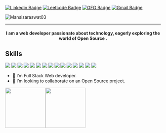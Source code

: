  [![Linkedin Badge](https://img.shields.io/badge/mansi-saraswat-30302f?style=flat&logo=linkedin)](https://www.linkedin.com/in/mansi-saraswat-050014264/)
 [![Leetcode Badge](https://img.shields.io/badge/mansi-saraswat-30302f?style=flat&logo=leetcode)](https://leetcode.com/u/mansi_saraswat/)
 [![GFG Badge](https://img.shields.io/badge/mansi-saraswat-30302f?style=flat&logo=geeksforgeeks)](https://www.geeksforgeeks.org/user/mansisarak9ph/)
[![Gmail Badge](https://img.shields.io/badge/mansisaraswat030@gmail.com-30302f?style=flat&logo=Gmail&logoColor=white)](mailto:mansisaraswat030@gmail.com)
<p align="left"> <img src="https://komarev.com/ghpvc/?username=Mansisaraswat03" alt="Mansisaraswat03" /> </p>

---

#### <p align="center">I am a web developer passionate about technology, eagerly exploring the world of Open Source .</p>

## Skills

<p> <img src="https://img.shields.io/badge/HTML-239120?style=for-the-badge&logo=html5&logoColor=white"/> <img src="https://img.shields.io/badge/CSS-239120?&style=for-the-badge&logo=css3&logoColor=white"/> <img src="https://img.shields.io/badge/JavaScript-F7DF1E?style=for-the-badge&logo=javascript&logoColor=black"/> <img src="https://img.shields.io/badge/React-20232A?style=for-the-badge&logo=react&logoColor=61DAFB"/> <img src="https://img.shields.io/badge/C-00599C?style=for-the-badge&logo=c&logoColor=white"/> <img src="https://img.shields.io/badge/C%2B%2B-00599C?style=for-the-badge&logo=c%2B%2B&logoColor=white"/> <img src="https://img.shields.io/badge/Bootstrap-563D7C?style=for-the-badge&logo=bootstrap&logoColor=white"/> <img src="https://img.shields.io/badge/Netlify-00C7B7?style=for-the-badge&logo=netlify&logoColor=white"/> <img src="https://img.shields.io/badge/Node.js-43853D?style=for-the-badge&logo=node.js&logoColor=white"/> <img src="https://img.shields.io/badge/Tailwind_CSS-38B2AC?style=for-the-badge&logo=tailwind-css&logoColor=white"/> <img src="https://img.shields.io/badge/Material--UI-0081CB?style=for-the-badge&logo=material-ui&logoColor=white"/> <img src="https://img.shields.io/badge/Redux-593D88?style=for-the-badge&logo=redux&logoColor=white"/> <img src="https://img.shields.io/badge/MongoDB-4EA94B?style=for-the-badge&logo=mongodb&logoColor=white"/> <img src="https://img.shields.io/badge/Prisma-4EA94B?style=for-the-badge&logo=prisma&logoColor=white"/> <img src="https://img.shields.io/badge/Postgres-F7DF1E?style=for-the-badge&logo=postgresql&logoColor=black"/></p>

- 🔭 I’m Full Stack Web developer.
- 👯 I’m looking to collaborate on an Open Source project.




<!--<details open>
<img height="180em" src="https://github-readme-stats.vercel.app/api username=Mansisaraswat03&show_icons=true&hide_border=true&&count_private=true&include_all_commits=true" />
<img height="180em" src="https://github-readme-stats.vercel.app/api/top-langs/?username=Mansisaraswat03&exclude_repo=KNN-Image-Classification&show_icons=true&hide_border=true&layout=compact&langs_count=8"/>
 </details>-->
 
 <img align="" height='130px' src="https://github-readme-stats.vercel.app/api?username=Mansisaraswat03&hide_title=true&show_icons=true&include_all_commits=true&line_height=21&bg_color=0,EC6C6C,FFD479,FFFC79,73FA79&theme=graywhite" /><img align="" height='130px' src="https://github-readme-stats.vercel.app/api/top-langs/?username=Mansisaraswat03&hide_title=true&layout=compact&bg_color=0,73FA79,73FDFF,D783FF&theme=graywhite" />
<!--


